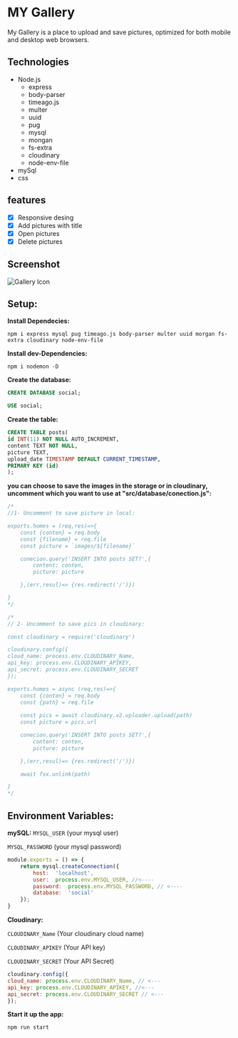 MY Gallery
===
My Gallery is a place to upload and save pictures, optimized for both mobile and desktop web browsers.
## Technologies
* Node.js
  * express
  * body-parser
  * timeago.js
  * multer
  * uuid
  * pug
  * mysql
  * mongan
  * fs-extra
  * cloudinary
  * node-env-file
 * mySql
 * css

## features
- [x] Responsive desing
- [x] Add pictures with title
- [x] Open pictures
- [x] Delete pictures

## Screenshot
<img src="https://user-images.githubusercontent.com/61896147/88010695-7fe01400-cae3-11ea-9b84-8d6e2f7e47d7.png" alt="Gallery Icon"/>

## Setup:

**Install Dependecies:**

```
npm i express mysql pug timeago.js body-parser multer uuid morgan fs-extra cloudinary node-env-file
```
**Install dev-Dependencies:**

```
npm i nodemon -D
```

**Create the database:**

```sql
CREATE DATABASE social;

USE social;
```
**Create the table:**

```sql
CREATE TABLE posts(
id INT(11) NOT NULL AUTO_INCREMENT,
content TEXT NOT NULL,
picture TEXT,
upload_date TIMESTAMP DEFAULT CURRENT_TIMESTAMP,
PRIMARY KEY (id)
);
```
**you can choose to save the images in the storage or in cloudinary, uncomment which you want to use at "src/database/conection.js":**

```js
/*
//1- Uncomment to save picture in local:

exports.homes = (req,res)=>{
    const {conten} = req.body
    const {filename} = req.file
    const picture = `images/${filename}`

    conecion.query('INSERT INTO posts SET?',{
        content: conten,
        picture: picture

    },(err,resul)=> {res.redirect('/')})

}
*/
```

```js
/*
// 2- Uncomment to save pics in cloudinary:

const cloudinary = require('cloudinary')

cloudinary.config({ 
cloud_name: process.env.CLOUDINARY_Name,
api_key: process.env.CLOUDINARY_APIKEY, 
api_secret: process.env.CLOUDINARY_SECRET 
});

exports.homes = async (req,res)=>{
    const {conten} = req.body
    const {path} = req.file
    
    const pics = await cloudinary.v2.uploader.upload(path)
    const picture = pics.url

    conecion.query('INSERT INTO posts SET?',{
        content: conten,
        picture: picture

    },(err,resul)=> {res.redirect('/')})

    await fsx.unlink(path)

}
*/
```
## Environment Variables:

**mySQL:**
`MYSQL_USER` (your mysql user)

`MYSQL_PASSWORD` (your mysql password)


```js
module.exports = () => {
    return mysql.createConnection({
        host:  'localhost', 
        user:  process.env.MYSQL_USER, //<---- 
        password:  process.env.MYSQL_PASSWORD, // <---- 
        database:  'social'
    });
}
```
**Cloudinary:**

`CLOUDINARY_Name` (Your cloudinary cloud name)

`CLOUDINARY_APIKEY` (Your API key)

`CLOUDINARY_SECRET` (Your API Secret)

```js
cloudinary.config({ 
cloud_name: process.env.CLOUDINARY_Name, // <--- 
api_key: process.env.CLOUDINARY_APIKEY, //<--- 
api_secret: process.env.CLOUDINARY_SECRET // <---
});
```


**Start it up the app:**
```
npm run start
```
